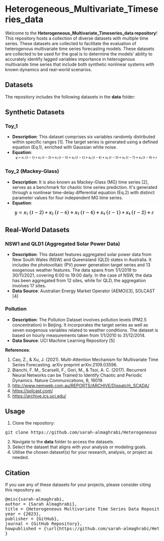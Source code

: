 # Heterogeneous_Multivariate_Timeseries_data
Welcome to the **Heterogeneous_Multivariate_Timeseries_data repository**! This repository hosts a collection of diverse datasets with multiple time series. These datasets are collected to facilitate the evaluation of heterogenous multivariate time series forecasting models. These datasets are collected to be used for the goal is to determine the models' ability to accurately identify lagged variables importance in heterogenous multivariate time series that include both synthetic nonlinear systems with known dynamics and real-world scenarios.


## Datasets

The repository includes the following datasets in the **data** folder:


## Synthetic Datasets

### Toy_1
- **Description**: This dataset comprises six variables randomly distributed within specific ranges [1]. The target series is generated using a defined equation (Eq.1), enriched with Gaussian white noise.
- **Equation**:  ![Equation 1](https://github.com/sarah-almaghrabi/Heterogeneous_Multivariate_Timeseries_data/blob/main/fig/toy1.png)

 

### Toy_2 (Mackey-Glass)
- **Description**: It is also known as Mackey-Glass (MG) time series [2], serves as a benchmark for chaotic time series prediction. It's generated through a nonlinear time-delay differential equation (Eq.2) with distinct parameter values for four independent MG time series.
- **Equation**:  ![Equation 2](https://github.com/sarah-almaghrabi/Heterogeneous_Multivariate_Timeseries_data/blob/main/fig/toy2.png)
 

## Real-World Datasets

### NSW1 and QLD1 (Aggregated Solar Power Data)
- **Description**: This dataset features aggregated solar power data from New South Wales (NSW) and Queensland (QLD) states in Australia. It includes the photovoltaic (PV) power generation target series and 13 exogenous weather features. The data spans from 1/1/2019 to 30/11/2021, covering 6:00 to 19:00 daily. In the case of NSW, the data has been aggregated from 12 sites, while for QLD, the aggregation involves 17 sites.
- **Data Source**: Australian Energy Market Operator (AEMO)[3], SOLCAST [4]

### Pollution 
- **Description**: The Pollution Dataset involves pollution levels (PM2.5 concentration) in Beijing. It incorporates the target series as well as seven exogenous variables related to weather conditions. The dataset is based on hourly measurements taken from 1/1/2010 to 31/12/2014.
- **Data Source**: UCI Machine Learning Repository [5]



 
 


**References**:
1. Cao, Z., & Xu, J. (2021). Multi-Attention Mechanism for Multivariate Time Series Forecasting. arXiv preprint arXiv:2109.03596.
2. Bianchi, F. M., Scarselli, F., Gori, M., & Tsoi, A. C. (2017). Recurrent Neural Networks can be Trained to Identify Chaotic and Periodic Dynamics. Nature Communications, 8, 16019.
3. http://www.nemweb.com.au/REPORTS/ARCHIVE/Dispatch\_SCADA/
4. https://solcast.com/
5. https://archive.ics.uci.edu/



## Usage

1. Clone the repository:
<pre>
git clone https://github.com/sarah-almaghrabi/Heterogeneous_Multivariate_Timeseries_data.git
</pre>
2. Navigate to the **data** folder to access the datasets.
3. Select the dataset that aligns with your analysis or modeling goals.
4. Utilise the chosen dataset(s) for your research, analysis, or project as needed.

## Citation

If you use any of these datasets for your projects, please consider citing this repository as:
<pre>
@misc{sarah-almaghrabi,
author = {Sarah Almaghrabi},
title = {Heterogeneous Multivariate Time Series Data Repository},
year = {2023},
publisher = {GitHub},
journal = {GitHub Repository},
howpublished = {\url{https://github.com/sarah-almaghrabi/Heterogeneous_Multivariate_Timeseries_data}},
}

</pre>